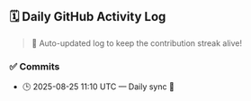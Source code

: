 ## 🗓️ Daily GitHub Activity Log

> 🤖 Auto-updated log to keep the contribution streak alive!

### ✅ Commits

- 🕒 2025-08-25 11:10 UTC — Daily sync 🌿

